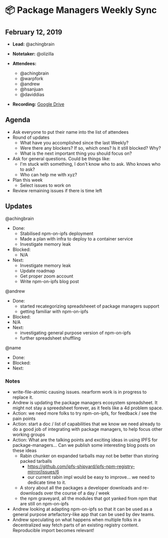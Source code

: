# 📦 Package Managers Weekly Sync

## February 12, 2019

- **Lead:** @achingbrain
- **Notetaker:** @olizilla
- **Attendees:**
  - @achingbrain
  - @warpfork
  - @andrew
  - @hsanjuan
  - @daviddias

- **Recording:** [Google Drive](https://drive.google.com/drive/u/3/folders/1xPO6Ei6In4hEoAnKZVnBRg3gCKsmls9z)

## Agenda

- Ask everyone to put their name into the list of attendees
- Round of updates
  - What have you accomplished since the last Weekly?
  - Were there any blockers? If so, which ones? Is it still blocked? Why?
  - What is the next important thing you should focus on?
- Ask for general questions. Could be things like:
  - I'm stuck with something, I don't know who to ask. Who knows who to ask?
  - Who can help me with xyz?
- Plan this week
  - Select issues to work on
- Review remaining issues if there is time left

## Updates

@achingbrain
- Done:
  - Stabilised npm-on-ipfs deployment
  - Made a plan with infra to deploy to a container service
  - Investigate memory leak
- Blocked:
  - N/A
- Next:
  - Investigate memory leak
  - Update roadmap
  - Get proper zoom account
  - Write npm-on-ipfs blog post

@andrew
- Done:
  - started recategorizing spreadsheeet of package managers support
  - getting familiar with npm-on-ipfs
- Blocked:
 - N/A
- Next:
  - investigating general purpose version of npm-on-ipfs
  - further spreadsheet shuffling

@name
- Done:
- Blocked:
- Next:


### Notes

- write-file-atomic causing issues. nearform work is in progress to replace it.
- Andrew is updating the package managers ecosystem spreadsheet. It might not stay a spreedsheet forever, as it feels like a 4d problem space.
- Action: we need more folks to try npm-on-ipfs, for feedback / see the pain points
- Action: start a doc / list of capabilities that we know we need already to do a good job of integrating with package managers, to help focus other working groups
- Action: What are the talking points and exciting ideas in using IPFS for package-managers... Can we publish some interesting blog posts on these ideas
  - Rabin chunker on expanded tarballs may not be better than storing packed tarballs
    - https://github.com/ipfs-shipyard/ipfs-npm-registry-mirror/issues/6
    - our current rabin impl would be easy to improve... we need to dedicate time to it.
  - A story about all the packages a developer downloads and re-downloads over the course of a day / week
  - the npm graveyard, all the modules that got yanked from npm that are still on npm-on-ipfs
- Andrew looking at adapting npm-on-ipfs so that it can be used as a general purpose artefactory-like app that can be used by dev teams.
- Andrew speculating on what happens when multiple folks in a decentralized way fetch parts of an existing registry content.  Reproducible import becomes relevant!



